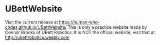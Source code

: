 # UBettWebsite

Visit the current release at https://human-who-codes.github.io/UBettWebsite/
This is only a practice website made by Connor Brooks of UBett Robotics. 
It is NOT the official website, visit that at http://ubettrobotics.weebly.com

